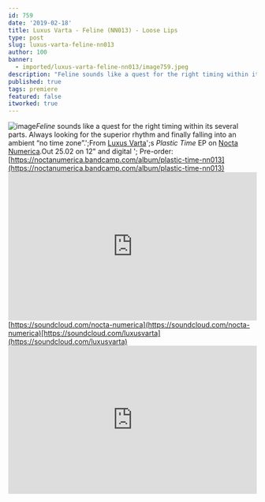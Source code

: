 ```yaml
---
id: 759
date: '2019-02-18'
title: Luxus Varta - Feline (NN013) - Loose Lips
type: post
slug: luxus-varta-feline-nn013
author: 100
banner:
  - imported/luxus-varta-feline-nn013/image759.jpeg
description: "Feline sounds like a quest for the right timing within its several parts. Always looking for the superior rhythm and finally falling into an ambient “no time zone”.\_ From Luxus Varta's Plastic Time EP on Nocta Numerica. Out 25.02 on 12\" and digital – Pre-order: https://noctanumerica.bandcamp.com/album/plastic-time-nn013 https://soundcloud.com/nocta-numerica https://soundcloud.com/luxusvarta [...]Read More..."
published: true
tags: premiere
featured: false
itworked: true
---
```

![image](../imported/luxus-varta-feline-nn013/image759.jpeg)_Feline_ sounds like a quest for the right timing within its several parts. Always looking for the superior rhythm and finally falling into an ambient “no time zone”.';From [Luxus Varta](https://www.discogs.com/artist/4745841-Luxus-Varta)';s _Plastic Time_ EP on [Nocta Numerica](https://www.discogs.com/label/853933-Nocta-Numerica-Records).Out 25.02 on 12" and digital '; Pre-order: [https://noctanumerica.bandcamp.com/album/plastic-time-nn013](https://noctanumerica.bandcamp.com/album/plastic-time-nn013)<iframe width='100%' height='300' scrolling='no' frameborder='no' allow='autoplay' src='https://w.soundcloud.com/player/?url=https%3A//api.soundcloud.com/tracks/577467417&color=%23ff5500&auto_play=false&hide_related=false&show_comments=true&show_user=true&show_reposts=false&show_teaser=true'></iframe>[https://soundcloud.com/nocta-numerica](https://soundcloud.com/nocta-numerica)[https://soundcloud.com/luxusvarta](https://soundcloud.com/luxusvarta)<iframe width='100%' height='300' scrolling='no' frameborder='no' allow='autoplay' src='https://www.youtube.com/embed/aMxjJQ9zUQg'></iframe>